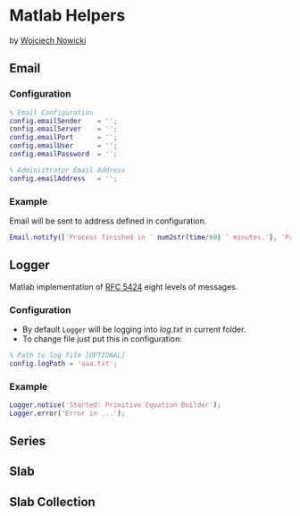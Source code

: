 # Matlab Helpers
by [Wojciech Nowicki](http://wojciechnowicki.com)
## Email

### Configuration
```matlab
% Email Configuration
config.emailSender    = '';
config.emailServer    = '';
config.emailPort      = '';
config.emailUser      = '';
config.emailPassword  = '';

% Administrator Email Address
config.emailAddress   = '';
```

### Example

Email will be sent to address defined in configuration.
```matlab
Email.notify(['Process finished in ' num2str(time/60) ' minutes.'], 'Process finished! And the rest of a message...');
```

## Logger
Matlab implementation of [RFC 5424](http://tools.ietf.org/html/rfc5424) eight levels of messages.
### Configuration
- By default `Logger` will be logging into *log.txt* in current folder.
- To change file just put this in configuration:
```matlab
% Path to log file [OPTIONAL]
config.logPath = 'aaa.txt';
```

### Example

```matlab
Logger.notice('Started: Primitive Equation Builder');
Logger.error('Error in ...');
```
## Series
## Slab
## Slab Collection
